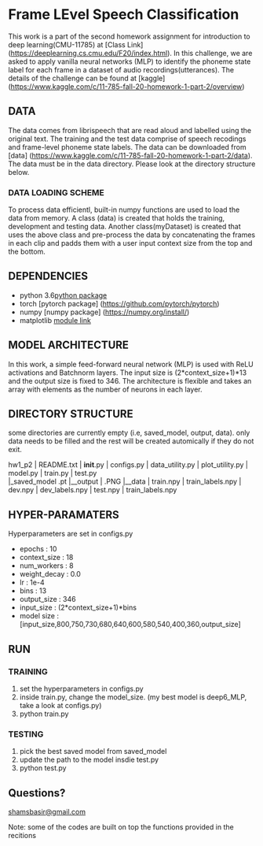 # Frame LEvel Speech Classification

This work is a part of the second homework assignment for introduction to deep learning(CMU-11785) at [Class Link] (https://deeplearning.cs.cmu.edu/F20/index.html). In this challenge, we are asked to apply vanilla neural networks (MLP) to identify the phoneme state label for each frame in a dataset of audio recordings(utterances). The details of the challenge can be found at [kaggle] (https://www.kaggle.com/c/11-785-fall-20-homework-1-part-2/overview)

## DATA 

The data comes from librispeech that are read aloud and labelled using the original text. The training and the test data comprise of speech recodings and frame-level phoneme state labels. The data can be downloaded from [data] (https://www.kaggle.com/c/11-785-fall-20-homework-1-part-2/data). The data must be in the data directory. Please look at the directory structure below.


### DATA LOADING SCHEME

To process data efficientl, built-in numpy functions are used to load the data from memory. A class (data) is created that holds the training, development and testing data. Another class(myDataset) is created that uses the above class and pre-process the data by concatenating the frames in each clip and padds them with a user input context size from the top and the bottom.

## DEPENDENCIES

* python 3.6[python package](https://www.python.org/downloads/)
* torch [pytorch package] (https://github.com/pytorch/pytorch)
* numpy [numpy package] (https://numpy.org/install/)
* matplotlib [module link](https://matplotlib.org/) 

## MODEL ARCHITECTURE

In this work, a simple feed-forward neural network (MLP) is used with ReLU activations and Batchnorm layers. The input size is (2*context_size+1)*13 and the output size is fixed to 346. The architecture is flexible and takes an array with elements as the number of neurons in each layer. 

## DIRECTORY STRUCTURE

some directories are currently empty (i.e, saved_model, output, data). only data needs to be filled and the rest will be created automically if they do not exit. 

hw1_p2
| README.txt
| __init__.py
| configs.py
| data_utility.py
| plot_utility.py
| model.py
| train.py
| test.py	
|_saved_model
	.pt
|__output
| .PNG
|__data
| train.npy
| train_labels.npy
| dev.npy
| dev_labels.npy
| test.npy
| train_labels.npy

## HYPER-PARAMATERS 

Hyperparameters are set in configs.py 
* epochs 		: 10
* context_size  : 18
* num_workers   : 8
* weight_decay  : 0.0
* lr 			: 1e-4
* bins 			: 13
* output_size 	: 346
* input_size 	: (2*context_size+1)*bins
* model size    : [input_size,800,750,730,680,640,600,580,540,400,360,output_size]

## RUN

### TRAINING
1) set the hyperparameters in configs.py
2) inside train.py, change the model_size. (my best model is deep6_MLP, take a look at configs.py)
3) python train.py


### TESTING
1) pick the best saved model from saved_model
2) update the path to the model insdie test.py
1) python test.py

## Questions?
shamsbasir@gmail.com

Note: some of the codes are built on top the functions provided in the recitions 

